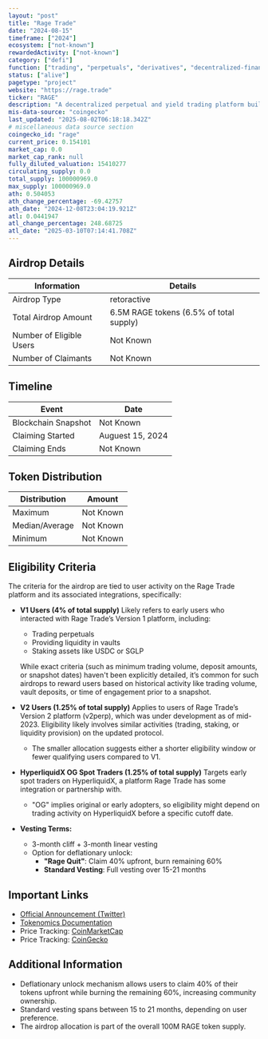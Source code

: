 ```yaml
---
layout: "post"
title: "Rage Trade"
date: "2024-08-15"
timeframe: ["2024"]
ecosystem: ["not-known"]
rewardedActivity: ["not-known"]
category: ["defi"]
function: ["trading", "perpetuals", "derivatives", "decentralized-finance"]
status: ["alive"]
pagetype: "project"
website: "https://rage.trade"
ticker: "RAGE"
description: "A decentralized perpetual and yield trading platform built on Ethereum and Layer 2 scaling solutions."
mis-data-source: "coingecko"
last_updated: "2025-08-02T06:18:18.342Z"
# miscellaneous data source section
coingecko_id: "rage"
current_price: 0.154101
market_cap: 0.0
market_cap_rank: null
fully_diluted_valuation: 15410277
circulating_supply: 0.0
total_supply: 100000969.0
max_supply: 100000969.0
ath: 0.504053
ath_change_percentage: -69.42757
ath_date: "2024-12-08T23:04:19.921Z"
atl: 0.0441947
atl_change_percentage: 248.68725
atl_date: "2025-03-10T07:14:41.708Z"
---
```


## Airdrop Details

| Information              | Details                                 |
| ------------------------ | --------------------------------------- |
| Airdrop Type             | retoractive                             |
| Total Airdrop Amount     | 6.5M RAGE tokens (6.5% of total supply) |
| Number of Eligible Users | Not Known                               |
| Number of Claimants      | Not Known                               |

## Timeline

| Event               | Date             |
| ------------------- | ---------------- |
| Blockchain Snapshot | Not Known        |
| Claiming Started    | Auguest 15, 2024 |
| Claiming Ends       | Not Known        |

## Token Distribution

| Distribution   | Amount    |
| -------------- | --------- |
| Maximum        | Not Known |
| Median/Average | Not Known |
| Minimum        | Not Known |

## Eligibility Criteria

The criteria for the airdrop are tied to user activity on the Rage Trade platform and its associated integrations, specifically:

- **V1 Users (4% of total supply)**
  Likely refers to early users who interacted with Rage Trade’s Version 1 platform, including:

  - Trading perpetuals
  - Providing liquidity in vaults
  - Staking assets like USDC or SGLP

  While exact criteria (such as minimum trading volume, deposit amounts, or snapshot dates) haven't been explicitly detailed, it’s common for such airdrops to reward users based on historical activity like trading volume, vault deposits, or time of engagement prior to a snapshot.

- **V2 Users (1.25% of total supply)**
  Applies to users of Rage Trade’s Version 2 platform (v2perp), which was under development as of mid-2023. Eligibility likely involves similar activities (trading, staking, or liquidity provision) on the updated protocol.

  - The smaller allocation suggests either a shorter eligibility window or fewer qualifying users compared to V1.

- **HyperliquidX OG Spot Traders (1.25% of total supply)**
  Targets early spot traders on HyperliquidX, a platform Rage Trade has some integration or partnership with.

  - "OG" implies original or early adopters, so eligibility might depend on trading activity on HyperliquidX before a specific cutoff date.

- **Vesting Terms:**
  - 3-month cliff + 3-month linear vesting
  - Option for deflationary unlock:
    - **"Rage Quit"**: Claim 40% upfront, burn remaining 60%
    - **Standard Vesting**: Full vesting over 15-21 months

## Important Links

- [Official Announcement (Twitter)](https://x.com/rage_trade/status/1811355608991568216)
- [Tokenomics Documentation](https://docs.rage.trade/tokenomics)
- Price Tracking: [CoinMarketCap](https://coinmarketcap.com/currencies/rage-trade)
- Price Tracking: [CoinGecko](https://www.coingecko.com/en/coins/rage-trade)

## Additional Information

- Deflationary unlock mechanism allows users to claim 40% of their tokens upfront while burning the remaining 60%, increasing community ownership.
- Standard vesting spans between 15 to 21 months, depending on user preference.
- The airdrop allocation is part of the overall 100M RAGE token supply.